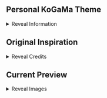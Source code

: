 
## Personal KoGaMa Theme
<details><summary>Reveal Information</summary>
<p>
* Theme created for personal usage.

Work on this theme is still in progress.

Current Theme Version: 0.3.2
</details>


## Original Inspiration
<details><summary>Reveal Credits</summary>
<p>
This theme bases on some custom CSS made by those people: 

[DAPY4U](https://greasyfork.org/en/users/570826-dapy-4u)

[IloveCry](https://github.com/ilovecry)

Snooth

[Devorkk.](https://github.com/Devorkk)
</details>


## Current Preview
<details><summary>Reveal Images</summary>

![image](https://user-images.githubusercontent.com/96681438/202832437-f1c57fc5-f450-43e0-929e-fd4de5e534fc.png)
![image](https://user-images.githubusercontent.com/96681438/202832441-b1f1cb26-a22d-4282-a3ff-282d3386abdd.png)

</details>
























